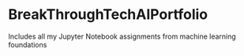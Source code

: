 # BreakThroughTechAIPortfolio
Includes all my Jupyter Notebook assignments from machine learning foundations
